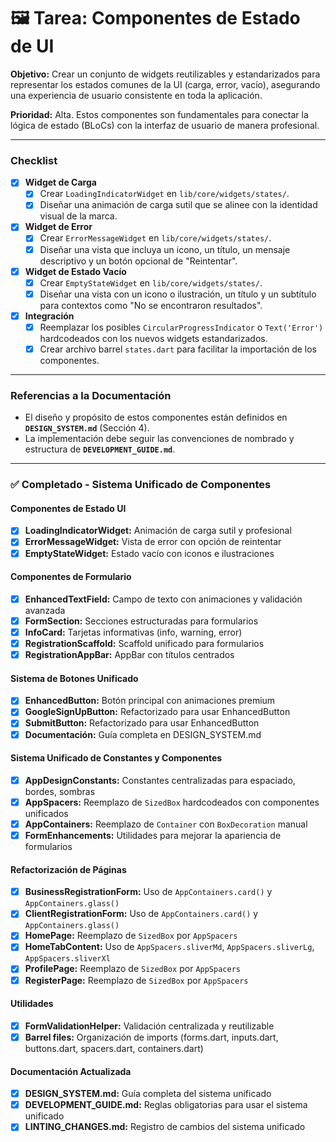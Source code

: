 # 🖼️ Tarea: Componentes de Estado de UI

**Objetivo:** Crear un conjunto de widgets reutilizables y estandarizados para representar los estados comunes de la UI (carga, error, vacío), asegurando una experiencia de usuario consistente en toda la aplicación.

**Prioridad:** Alta. Estos componentes son fundamentales para conectar la lógica de estado (BLoCs) con la interfaz de usuario de manera profesional.

---

### Checklist

- [x] **Widget de Carga**
  - [x] Crear `LoadingIndicatorWidget` en `lib/core/widgets/states/`.
  - [x] Diseñar una animación de carga sutil que se alinee con la identidad visual de la marca.

- [x] **Widget de Error**
  - [x] Crear `ErrorMessageWidget` en `lib/core/widgets/states/`.
  - [x] Diseñar una vista que incluya un icono, un título, un mensaje descriptivo y un botón opcional de "Reintentar".

- [x] **Widget de Estado Vacío**
  - [x] Crear `EmptyStateWidget` en `lib/core/widgets/states/`.
  - [x] Diseñar una vista con un icono o ilustración, un título y un subtítulo para contextos como "No se encontraron resultados".

- [x] **Integración**
  - [x] Reemplazar los posibles `CircularProgressIndicator` o `Text('Error')` hardcodeados con los nuevos widgets estandarizados.
  - [x] Crear archivo barrel `states.dart` para facilitar la importación de los componentes.

---

### Referencias a la Documentación

- El diseño y propósito de estos componentes están definidos en **`DESIGN_SYSTEM.md`** (Sección 4).
- La implementación debe seguir las convenciones de nombrado y estructura de **`DEVELOPMENT_GUIDE.md`**.

---

### ✅ Completado - Sistema Unificado de Componentes

#### Componentes de Estado UI
- [x] **LoadingIndicatorWidget:** Animación de carga sutil y profesional
- [x] **ErrorMessageWidget:** Vista de error con opción de reintentar
- [x] **EmptyStateWidget:** Estado vacío con iconos e ilustraciones

#### Componentes de Formulario
- [x] **EnhancedTextField:** Campo de texto con animaciones y validación avanzada
- [x] **FormSection:** Secciones estructuradas para formularios
- [x] **InfoCard:** Tarjetas informativas (info, warning, error)
- [x] **RegistrationScaffold:** Scaffold unificado para formularios
- [x] **RegistrationAppBar:** AppBar con títulos centrados

#### Sistema de Botones Unificado
- [x] **EnhancedButton:** Botón principal con animaciones premium
- [x] **GoogleSignUpButton:** Refactorizado para usar EnhancedButton
- [x] **SubmitButton:** Refactorizado para usar EnhancedButton
- [x] **Documentación:** Guía completa en DESIGN_SYSTEM.md

#### Sistema Unificado de Constantes y Componentes
- [x] **AppDesignConstants:** Constantes centralizadas para espaciado, bordes, sombras
- [x] **AppSpacers:** Reemplazo de `SizedBox` hardcodeados con componentes unificados
- [x] **AppContainers:** Reemplazo de `Container` con `BoxDecoration` manual
- [x] **FormEnhancements:** Utilidades para mejorar la apariencia de formularios

#### Refactorización de Páginas
- [x] **BusinessRegistrationForm:** Uso de `AppContainers.card()` y `AppContainers.glass()`
- [x] **ClientRegistrationForm:** Uso de `AppContainers.card()` y `AppContainers.glass()`
- [x] **HomePage:** Reemplazo de `SizedBox` por `AppSpacers`
- [x] **HomeTabContent:** Uso de `AppSpacers.sliverMd`, `AppSpacers.sliverLg`, `AppSpacers.sliverXl`
- [x] **ProfilePage:** Reemplazo de `SizedBox` por `AppSpacers`
- [x] **RegisterPage:** Reemplazo de `SizedBox` por `AppSpacers`

#### Utilidades
- [x] **FormValidationHelper:** Validación centralizada y reutilizable
- [x] **Barrel files:** Organización de imports (forms.dart, inputs.dart, buttons.dart, spacers.dart, containers.dart)

#### Documentación Actualizada
- [x] **DESIGN_SYSTEM.md:** Guía completa del sistema unificado
- [x] **DEVELOPMENT_GUIDE.md:** Reglas obligatorias para usar el sistema unificado
- [x] **LINTING_CHANGES.md:** Registro de cambios del sistema unificado
